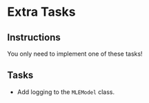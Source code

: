 # Extra Tasks

## Instructions

You only need to implement one of these tasks!

## Tasks

* Add logging to the `MLEModel` class.